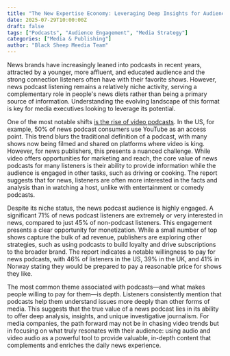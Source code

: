 ```yaml
---
title: "The New Expertise Economy: Leveraging Deep Insights for Audience Engagement"
date: 2025-07-29T10:00:00Z
draft: false
tags: ["Podcasts", "Audience Engagement", "Media Strategy"]
categories: ["Media & Publishing"]
author: "Black Sheep Meedia Team"
---
```


News brands have increasingly leaned into podcasts in recent years, attracted by a younger, more affluent, and educated audience and the strong connection listeners often have with their favorite shows. However, news podcast listening remains a relatively niche activity, serving a complementary role in people's news diets rather than being a primary source of information. Understanding the evolving landscape of this format is key for media executives looking to leverage its potential.

One of the most notable shifts [is the rise of video podcasts](https://reutersinstitute.politics.ox.ac.uk/sites/default/files/2025-06/Digital_News-Report_2025.pdf). In the US, for example, 50% of news podcast consumers use YouTube as an access point. This trend blurs the traditional definition of a podcast, with many shows now being filmed and shared on platforms where video is king. However, for news publishers, this presents a nuanced challenge. While video offers opportunities for marketing and reach, the core value of news podcasts for many listeners is their ability to provide information while the audience is engaged in other tasks, such as driving or cooking. The report suggests that for news, listeners are often more interested in the facts and analysis than in watching a host, unlike with entertainment or comedy podcasts.

Despite its niche status, the news podcast audience is highly engaged. A significant 71% of news podcast listeners are extremely or very interested in news, compared to just 45% of non-podcast listeners. This engagement presents a clear opportunity for monetization. While a small number of top shows capture the bulk of ad revenue, publishers are exploring other strategies, such as using podcasts to build loyalty and drive subscriptions to the broader brand. The report indicates a notable willingness to pay for news podcasts, with 46% of listeners in the US, 39% in the UK, and 41% in Norway stating they would be prepared to pay a reasonable price for shows they like.

The most common theme associated with podcasts—and what makes people willing to pay for them—is depth. Listeners consistently mention that podcasts help them understand issues more deeply than other forms of media. This suggests that the true value of a news podcast lies in its ability to offer deep analysis, insights, and unique investigative journalism. For media companies, the path forward may not be in chasing video trends but in focusing on what truly resonates with their audience: using audio and video audio as a powerful tool to provide valuable, in-depth content that complements and enriches the daily news experience.
